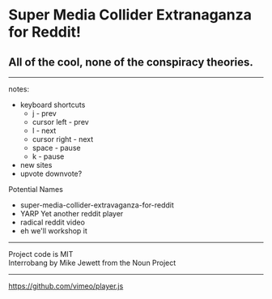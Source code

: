 # Super Media Collider Extranaganza for Reddit!

## All of the cool, none of the conspiracy theories.
---

notes:  
* keyboard shortcuts
  * j - prev
  * cursor left - prev
  * l - next
  * cursor right - next
  * space - pause
  * k - pause
* new sites
* upvote downvote?

Potential Names
* super-media-collider-extravaganza-for-reddit
* YARP Yet another reddit player
* radical reddit video
* eh we'll workshop it


---
Project code is MIT  
Interrobang by Mike Jewett from the Noun Project

---
https://github.com/vimeo/player.js